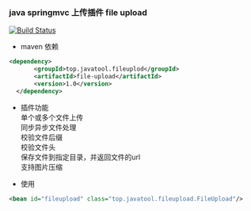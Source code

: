 ### java springmvc 上传插件 file upload

[![Build Status](https://travis-ci.org/NormanGyllenhaal/file-upload.svg?branch=master)](https://travis-ci.org/NormanGyllenhaal/file-upload)
- maven 依赖
```xml
<dependency>
       <groupId>top.javatool.fileuplod</groupId>
       <artifactId>file-upload</artifactId>
       <version>1.0</version>
  </dependency>
```
        
- 插件功能  
   单个或多个文件上传  
   同步异步文件处理  
   校验文件后缀    
   校验文件头  
   保存文件到指定目录，并返回文件的url  
   支持图片压缩  
 
- 使用
```xml
<bean id="fileupload" class="top.javatool.fileupload.FileUpload"/>
```